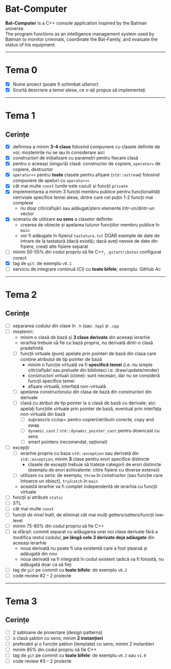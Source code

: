 # Bat-Computer

**Bat-Computer** is a C++ console application inspired by the Batman universe.  
The program functions as an intelligence management system used by Batman to monitor criminals, coordinate the Bat-Family, and evaluate the status of his equipment.

---

# Tema 0

- [x] Nume proiect (poate fi schimbat ulterior)
- [x] Scurtă descriere a temei alese, ce v-ați propus să implementați

---

# Tema 1

## Cerințe

- [x] definirea a minim **3-4 clase** folosind compunere cu clasele definite de voi; moștenirile nu se iau în considerare aici  
- [x] constructori de inițializare cu parametri pentru fiecare clasă  
- [x] pentru o aceeași (singură) clasă: constructor de copiere, `operator=` de copiere, destructor  
- [x] `operator<<` pentru **toate** clasele pentru afișare (`std::ostream`) folosind compunere de apeluri cu `operator<<`  
- [x] cât mai multe `const` (unde este cazul) și funcții `private`  
- [x] implementarea a minim 3 funcții membru publice pentru funcționalități netriviale specifice temei alese, dintre care cel puțin 1-2 funcții mai complexe  
  - nu doar citiri/afișări sau adăugat/șters elemente într-un/dintr-un vector  
- [x] scenariu de utilizare **cu sens** a claselor definite:  
  - crearea de obiecte și apelarea tuturor funcțiilor membru publice în `main`  
  - vor fi adăugate în fișierul `tastatura.txt` DOAR exemple de date de intrare de la tastatură (dacă există); dacă aveți nevoie de date din fișiere, creați alte fișiere separat  
- [ ] minim 50-55% din codul propriu să fie C++, `.gitattributes` configurat corect  
- [x] tag de `git`: de exemplu `v0.1`  
- [ ] serviciu de integrare continuă (CI) cu **toate bifele**; exemplu: GitHub Ac

---

# Tema 2

## Cerințe

- [ ] separarea codului din clase în `.h` (sau `.hpp`) și `.cpp`  
- [ ] moșteniri:  
  - minim o clasă de bază și **3 clase derivate** din aceeași ierarhie  
  - ierarhia trebuie să fie cu bază proprie, nu derivată dintr-o clasă predefinită  
  - [ ] funcții virtuale (pure) apelate prin pointeri de bază din clasa care conține atributul de tip pointer de bază  
    - minim o funcție virtuală va fi **specifică temei** (i.e. nu simple citiri/afișări sau preluate din biblioteci i.e. draw/update/render)  
    - constructori virtuali (clone): sunt necesari, dar nu se consideră funcții specifice temei  
    - afișare virtuală, interfață non-virtuală  
  - [ ] apelarea constructorului din clasa de bază din constructori din derivate  
  - [ ] clasă cu atribut de tip pointer la o clasă de bază cu derivate; aici apelați funcțiile virtuale prin pointer de bază, eventual prin interfața non-virtuală din bază  
    - [ ] suprascris cc/op= pentru copieri/atribuiri corecte, copy and swap  
    - [ ] `dynamic_cast` / `std::dynamic_pointer_cast` pentru downcast cu sens  
    - [ ] smart pointers (recomandat, opțional)  
- [ ] excepții  
  - [ ] ierarhie proprie cu baza `std::exception` sau derivată din `std::exception`; minim **3** clase pentru erori specifice distincte  
    - clasele de excepții trebuie să trateze categorii de erori distincte (exemplu de erori echivalente: citire fișiere cu diverse extensii)  
  - [ ] utilizare cu sens: de exemplu, `throw` în constructor (sau funcție care întoarce un obiect), `try`/`catch` în `main`  
  - această ierarhie va fi complet independentă de ierarhia cu funcții virtuale  
- [ ] funcții și atribute `static`  
- [ ] STL  
- [ ] cât mai multe `const`  
- [ ] funcții *de nivel înalt*, de eliminat cât mai mulți getters/setters/funcții low-level  
- [ ] minim 75-80% din codul propriu să fie C++  
- [ ] la sfârșit: commit separat cu adăugarea unei noi clase derivate fără a modifica restul codului, **pe lângă cele 3 derivate deja adăugate** din aceeași ierarhie  
  - noua derivată nu poate fi una existentă care a fost ștearsă și adăugată din nou  
  - noua derivată va fi integrată în codul existent (adică va fi folosită, nu adăugată doar ca să fie)  
- [ ] tag de `git` pe commit cu **toate bifele**: de exemplu `v0.2`  
- [ ] code review #2 – 2 proiecte  

---

# Tema 3

## Cerințe

- [ ] 2 șabloane de proiectare (design patterns)  
- [ ] o clasă șablon cu sens; minim **2 instanțieri**  
- [ ] preferabil și o funcție șablon (template) cu sens; minim 2 instanțieri  
- [ ] minim 85% din codul propriu să fie C++  
- [ ] tag de `git` pe commit cu **toate bifele**: de exemplu `v0.3` sau `v1.0`  
- [ ] code review #3 – 2 proiecte  

